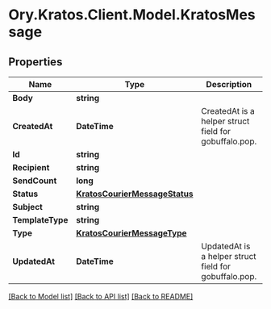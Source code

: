 # Ory.Kratos.Client.Model.KratosMessage

## Properties

Name | Type | Description | Notes
------------ | ------------- | ------------- | -------------
**Body** | **string** |  | [optional] 
**CreatedAt** | **DateTime** | CreatedAt is a helper struct field for gobuffalo.pop. | [optional] 
**Id** | **string** |  | [optional] 
**Recipient** | **string** |  | [optional] 
**SendCount** | **long** |  | [optional] 
**Status** | [**KratosCourierMessageStatus**](KratosCourierMessageStatus.md) |  | [optional] 
**Subject** | **string** |  | [optional] 
**TemplateType** | **string** |  | [optional] 
**Type** | [**KratosCourierMessageType**](KratosCourierMessageType.md) |  | [optional] 
**UpdatedAt** | **DateTime** | UpdatedAt is a helper struct field for gobuffalo.pop. | [optional] 

[[Back to Model list]](../README.md#documentation-for-models) [[Back to API list]](../README.md#documentation-for-api-endpoints) [[Back to README]](../README.md)

